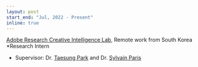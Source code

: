 ```yaml
---
layout: post
start_end: "Jul, 2022 - Present"
inline: true
---
```


[Adobe Research Creative Intelligence Lab](https://research.adobe.com/), Remote work from South Korea \
*Research Intern
- Supervisor: Dr. [Taesung Park](https://taesung.me/) and Dr. [Sylvain Paris](https://research.adobe.com/person/sylvain-paris/)